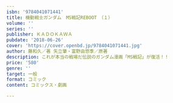 ```yaml
---
isbn: '9784041071441'
title: 機動戦士ガンダム　MS戦記REBOOT　（１）
volume: ''
series: ''
publisher: ＫＡＤＯＫＡＷＡ
pubdate: '2018-06-26'
cover: 'https://cover.openbd.jp/9784041071441.jpg'
author: 藤和久／著 矢立肇・富野由悠季／原著
description: これが本当の戦場だ伝説のガンダム漫画「MS戦記」が復活！！
price: '580'
genre: ''
target: 一般
format: コミック
content: コミックス・劇画

---
```

